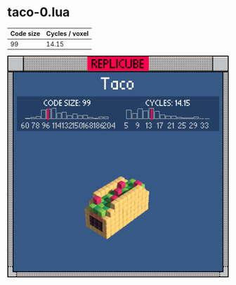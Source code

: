 # taco-0.lua

| Code size | Cycles / voxel |
| --------- | -------------- |
| 99        | 14.15          |

![](taco-0.png)
